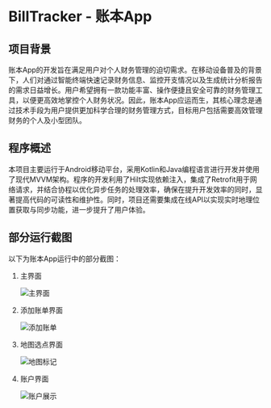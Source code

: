 # BillTracker - 账本App

## 项目背景

账本App的开发旨在满足用户对个人财务管理的迫切需求。在移动设备普及的背景下，人们对通过智能终端快速记录财务信息、监控开支情况以及生成统计分析报告的需求日益增长。用户希望拥有一款功能丰富、操作便捷且安全可靠的财务管理工具，以便更高效地掌控个人财务状况。因此，账本App应运而生，其核心理念是通过技术手段为用户提供更加科学合理的财务管理方式，目标用户包括需要高效管理财务的个人及小型团队。

## 程序概述

本项目主要运行于Android移动平台，采用Kotlin和Java编程语言进行开发并使用了现代MVVM架构。程序的开发利用了Hilt实现依赖注入，集成了Retrofit用于网络请求，并结合协程以优化异步任务的处理效率，确保在提升开发效率的同时，显著提高代码的可读性和维护性。同时，项目还需要集成在线API以实现实时地理位置获取与同步功能，进一步提升了用户体验。

## 部分运行截图

以下为账本App运行中的部分截图：

1. 主界面

   ![主界面](./images/home.png)

2. 添加账单界面

   ![添加账单](./images/add_bill.png)

3. 地图选点界面

   ![地图标记](./images/map_point.png)

4. 账户界面

   ![账户展示](./images/account.png)

